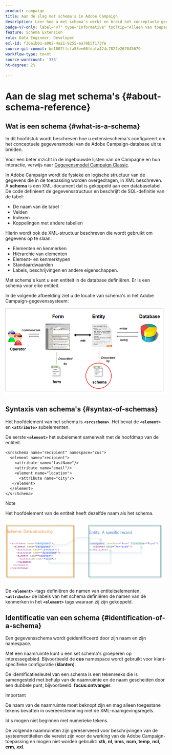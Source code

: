 ```yaml
---
product: campaign
title: Aan de slag met schema's in Adobe Campaign
description: Leer hoe u met schema's werkt en breid het conceptuele gegevensmodel van de Adobe Campaign-database uit
badge-v7-only: label="v7" type="Informative" tooltip="Alleen van toepassing op Campaign Classic v7"
feature: Schema Extension
role: Data Engineer, Developer
exl-id: f36a1b01-a002-4a21-9255-ea78b5f173fe
source-git-commit: bd1007ffcfa58ee60fdafa424c7827e267845679
workflow-type: tm+mt
source-wordcount: '376'
ht-degree: 2%

---
```


# Aan de slag met schema&#39;s {#about-schema-reference}

## Wat is een schema {#what-is-a-schema}

In dit hoofdstuk wordt beschreven hoe u extensieschema&#39;s configureert om het conceptuele gegevensmodel van de Adobe Campaign-database uit te breiden.

Voor een beter inzicht in de ingebouwde lijsten van de Campagne en hun interactie, verwijs naar [Gegevensmodel Campaign Classic](about-data-model.md).

In Adobe Campaign wordt de fysieke en logische structuur van de gegevens die in de toepassing worden overgedragen, in XML beschreven. A **schema** is een XML-document dat is gekoppeld aan een databasetabel. De code definieert de gegevensstructuur en beschrijft de SQL-definitie van de tabel:

* De naam van de tabel
* Velden
* Indexen
* Koppelingen met andere tabellen

Hierin wordt ook de XML-structuur beschreven die wordt gebruikt om gegevens op te slaan:

* Elementen en kenmerken
* Hiërarchie van elementen
* Element- en kenmerktypen
* Standaardwaarden
* Labels, beschrijvingen en andere eigenschappen.

Met schema&#39;s kunt u een entiteit in de database definiëren. Er is een schema voor elke entiteit.

In de volgende afbeelding ziet u de locatie van schema&#39;s in het Adobe Campaign-gegevenssysteem:

![](assets/reference_schema_intro.png)

## Syntaxis van schema&#39;s {#syntax-of-schemas}

Het hoofdelement van het schema is **`<srcschema>`**. Het bevat de **`<element>`** en **`<attribute>`** subelementen.

De eerste **`<element>`** het subelement samenvalt met de hoofdmap van de entiteit.

```
<srcSchema name="recipient" namespace="cus">
  <element name="recipient">  
    <attribute name="lastName"/>
    <attribute name="email"/>
    <element name="location">
      <attribute name="city"/>
   </element>
  </element>
</srcSchema>
```

>[!NOTE]
>
>Het hoofdelement van de entiteit heeft dezelfde naam als het schema.

![](assets/s_ncs_configuration_schema_and_entity.png)

De **`<element>`** -tags definiëren de namen van entiteitselementen. **`<attribute>`** de labels van het schema definiëren de namen van de kenmerken in het **`<element>`** tags waaraan zij zijn gekoppeld.

## Identificatie van een schema {#identification-of-a-schema}

Een gegevensschema wordt geïdentificeerd door zijn naam en zijn namespace.

Met een naamruimte kunt u een set schema&#39;s groeperen op interessegebied. Bijvoorbeeld de **cus** namespace wordt gebruikt voor klant-specifieke configuratie (**klanten**).

De identificatiesleutel van een schema is een tekenreeks die is samengesteld met behulp van de naamruimte en de naam gescheiden door een dubbele punt, bijvoorbeeld: **focus:ontvanger**.

>[!IMPORTANT]
>
>De naam van de naamruimte moet beknopt zijn en mag alleen toegestane tekens bevatten in overeenstemming met de XML-naamgevingsregels.
>
>Id&#39;s mogen niet beginnen met numerieke tekens.
>
>De volgende naamruimten zijn gereserveerd voor beschrijvingen van de systeementiteiten die vereist zijn voor de werking van de Adobe Campaign-toepassing en mogen niet worden gebruikt: **xtk**, **nl**, **nms**, **ncm**, **temp**, **ncl**, **crm**, **xxl**.

